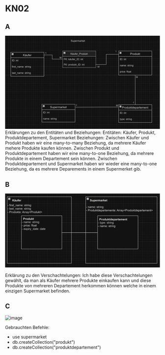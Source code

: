 # KN02

## A
![alt text](image.png)
Erklärungen zu den Entitäten und Beziehungen:
    Entitäten: Käufer, Produkt, Produktdepartement, Supermarket
    Beziehungen:
        Zwischen Käufer und Produkt haben wir eine many-to-many Beziehung, da mehrere Käufer mehere Produkte kaufen können.
        Zwischen Produkt und Produktdepartement haben wir eine many-to-one Beziehung, da mehrere Produkte in einem Departement sein können.
        Zwischen Produktdepartement und Supermarket haben wir wieder eine many-to-one Beziehung, da es mehrere Deparements in einem Supermerket gib.

## B
![alt text](image-1.png)

Erklärung zu den Verschachtelungen:
    Ich habe diese Verschachtelungen gewählt, da man als Käufer mehrere Produkte einkaufen kann und diese Produkte von mehreren Departement herkommen können welche in einem einzigen Supermarket befinden.

## C
![image](https://github.com/nikhilango/M164/assets/112620635/465f1eab-a164-49a3-9e43-c9d1ce90300b)

Gebrauchten Befehle:
- use supermarket
- db.createCollection("produkt")
- db.createCollection("produktdepartement")

